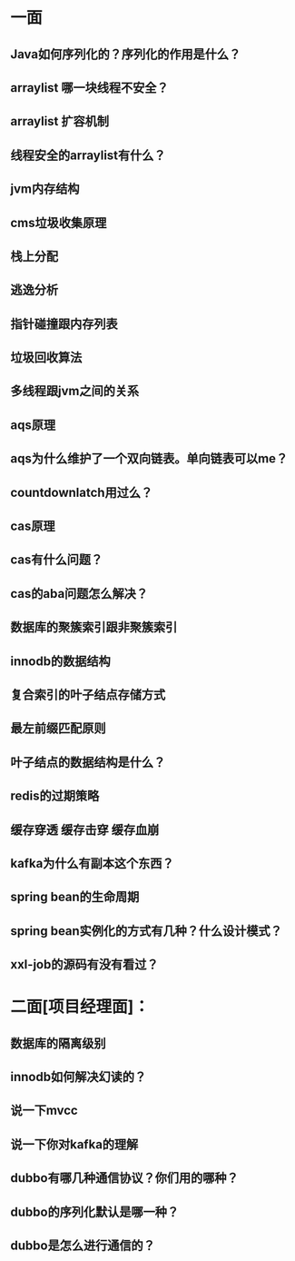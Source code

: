 # 一面
## Java如何序列化的？序列化的作用是什么？

## arraylist 哪一块线程不安全？

## arraylist 扩容机制
## 线程安全的arraylist有什么？
## jvm内存结构
## cms垃圾收集原理
## 栈上分配
## 逃逸分析
## 指针碰撞跟内存列表
## 垃圾回收算法
## 多线程跟jvm之间的关系
## aqs原理
## aqs为什么维护了一个双向链表。单向链表可以me？
## countdownlatch用过么？
## cas原理
## cas有什么问题？
## cas的aba问题怎么解决？
## 数据库的聚簇索引跟非聚簇索引
## innodb的数据结构
## 复合索引的叶子结点存储方式
## 最左前缀匹配原则
## 叶子结点的数据结构是什么？
## redis的过期策略
## 缓存穿透 缓存击穿 缓存血崩
## kafka为什么有副本这个东西？
## spring bean的生命周期
## spring bean实例化的方式有几种？什么设计模式？
## xxl-job的源码有没有看过？

# 二面[项目经理面]：

## 数据库的隔离级别

## innodb如何解决幻读的？
## 说一下mvcc
## 说一下你对kafka的理解
## dubbo有哪几种通信协议？你们用的哪种？
## dubbo的序列化默认是哪一种？
## dubbo是怎么进行通信的？
